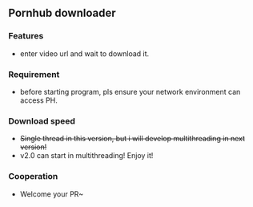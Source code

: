 ﻿## Pornhub downloader

### Features

- enter video url and wait to download it.

### Requirement

- before starting program, pls ensure your network environment can access PH.

### Download speed

- ~~Single thread in this version, but i will develop multithreading in next version!~~
- v2.0 can start in multithreading! Enjoy it!

### Cooperation

- Welcome your PR~
